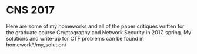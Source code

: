 # CNS 2017

Here are some of my homeworks and all of the paper critiques written for the graduate course Cryptography and Network Security in 2017, spring. My solutions and write-up for CTF problems can be found in homework\*/my\_solution/
